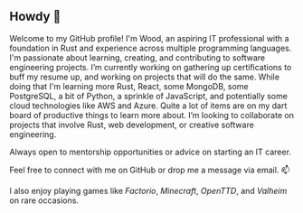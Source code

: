 ## Howdy 🤠

Welcome to my GitHub profile! I'm Wood, an aspiring IT professional with a foundation in Rust and experience across multiple programming languages. I'm passionate about learning, creating, and contributing to software engineering projects. I’m currently working on gathering up certifications to buff my resume up, and working on projects that will do the same. While doing that I'm learning more Rust, React, some MongoDB, some PostgreSQL, a bit of Python, a sprinkle of JavaScript, and potentially some cloud technologies like AWS and Azure. Quite a lot of items are on my dart board of productive things to learn more about. I’m looking to collaborate on projects that involve Rust, web development, or creative software engineering.

Always open to mentorship opportunities or advice on starting an IT career.

Feel free to connect with me on GitHub or drop me a message via email. 📫
  
I also enjoy playing games like *Factorio*, *Minecraft*, *OpenTTD*, and *Valheim* on rare occasions.
